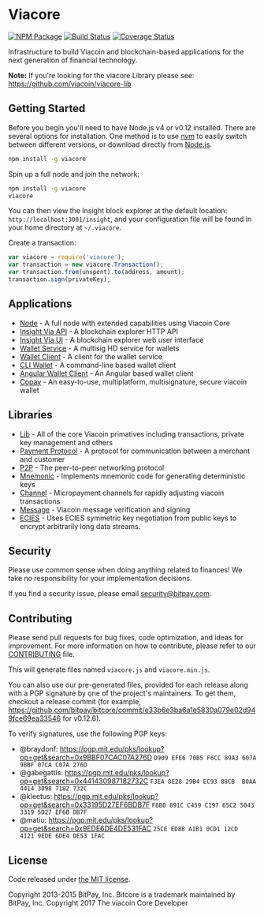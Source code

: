 Viacore
=======

[![NPM Package](https://img.shields.io/npm/v/viacore.svg?style=flat-square)](https://www.npmjs.org/package/viacore)
[![Build Status](https://travis-ci.org/bitpay/bitcore.svg?branch=master)](https://travis-ci.org/bitpay/bitcore)
[![Coverage Status](https://img.shields.io/coveralls/bitpay/bitcore.svg)](https://coveralls.io/r/bitpay/bitcore)

Infrastructure to build Viacoin and blockchain-based applications for the next generation of financial technology.

**Note:** If you're looking for the viacore Library please see: https://github.com/viacoin/viacore-lib

## Getting Started

Before you begin you'll need to have Node.js v4 or v0.12 installed. There are several options for installation. One method is to use [nvm](https://github.com/creationix/nvm) to easily switch between different versions, or download directly from [Node.js](https://nodejs.org/).

```bash
npm install -g viacore
```

Spin up a full node and join the network:

```bash
npm install -g viacore
viacore
```

You can then view the Insight block explorer at the default location: `http://localhost:3001/insight`, and your configuration file will be found in your home directory at `~/.viacore`.

Create a transaction:
```js
var viacore = require('viacore');
var transaction = new viacore.Transaction();
var transaction.from(unspent).to(address, amount);
transaction.sign(privateKey);
```

## Applications

- [Node](https://github.com/viacoin/viacore-node) - A full node with extended capabilities using Viacoin Core
- [Insight Via API](https://github.com/viacoin/insight-api) - A blockchain explorer HTTP API
- [Insight Via UI](https://github.com/viacoin/insight) - A blockchain explorer web user interface
- [Wallet Service](https://github.com/bitpay/bitcore-wallet-service) - A multisig HD service for wallets
- [Wallet Client](https://github.com/bitpay/bitcore-wallet-client) - A client for the wallet service
- [CLI Wallet](https://github.com/bitpay/bitcore-wallet) - A command-line based wallet client
- [Angular Wallet Client](https://github.com/bitpay/angular-bitcore-wallet-client) - An Angular based wallet client
- [Copay](https://github.com/bitpay/copay) - An easy-to-use, multiplatform, multisignature, secure viacoin wallet

## Libraries

- [Lib](https://github.com/viacoin/viacore-lib) - All of the core Viacoin primatives including transactions, private key management and others
- [Payment Protocol](https://github.com/bitpay/bitcore-payment-protocol) - A protocol for communication between a merchant and customer
- [P2P](https://github.com/viacoin/viacore-p2p) - The peer-to-peer networking protocol
- [Mnemonic](https://github.com/bitpay/bitcore-mnemonic) - Implements mnemonic code for generating deterministic keys
- [Channel](https://github.com/bitpay/bitcore-channel) - Micropayment channels for rapidly adjusting viacoin transactions
- [Message](https://github.com/viacoin/viacore-message) - Viacoin message verification and signing
- [ECIES](https://github.com/bitpay/bitcore-ecies) - Uses ECIES symmetric key negotiation from public keys to encrypt arbitrarily long data streams.


## Security

Please use common sense when doing anything related to finances! We take no responsibility for your implementation decisions.

If you find a security issue, please email security@bitpay.com.

## Contributing

Please send pull requests for bug fixes, code optimization, and ideas for improvement. For more information on how to contribute, please refer to our [CONTRIBUTING](https://github.com/viacoin/viacore/blob/master/CONTRIBUTING.md) file.

This will generate files named `viacore.js` and `viacore.min.js`.

You can also use our pre-generated files, provided for each release along with a PGP signature by one of the project's maintainers. To get them, checkout a release commit (for example, https://github.com/bitpay/bitcore/commit/e33b6e3ba6a1e5830a079e02d949fce69ea33546 for v0.12.6).

To verify signatures, use the following PGP keys:
- @braydonf: https://pgp.mit.edu/pks/lookup?op=get&search=0x9BBF07CAC07A276D `D909 EFE6 70B5 F6CC 89A3 607A 9BBF 07CA C07A 276D`
- @gabegattis: https://pgp.mit.edu/pks/lookup?op=get&search=0x441430987182732C `F3EA 8E28 29B4 EC93 88CB  B0AA 4414 3098 7182 732C`
- @kleetus: https://pgp.mit.edu/pks/lookup?op=get&search=0x33195D27EF6BDB7F `F8B0 891C C459 C197 65C2 5043 3319 5D27 EF6B DB7F`
- @matiu: https://pgp.mit.edu/pks/lookup?op=get&search=0x9EDE6DE4DE531FAC `25CE ED88 A1B1 0CD1 12CD  4121 9EDE 6DE4 DE53 1FAC`

## License

Code released under [the MIT license](https://github.com/viacoin/viacore/blob/master/LICENSE).

Copyright 2013-2015 BitPay, Inc. Bitcore is a trademark maintained by BitPay, Inc.
Copyright 2017 The viacoin Core Developer